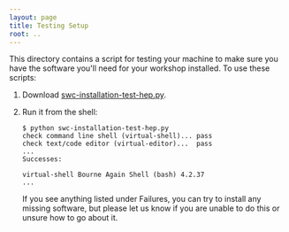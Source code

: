 ```yaml
---
layout: page
title: Testing Setup
root: ..
---
```


This directory contains a script for testing your machine to make sure
you have the software you'll need for your workshop installed.  To use
these scripts:

1.  Download [swc-installation-test-hep.py](swc-installation-test-hep.py).

2.  Run it from the shell:

    ~~~
    $ python swc-installation-test-hep.py
    check command line shell (virtual-shell)...	pass
    check text/code editor (virtual-editor)...	pass
    ...
    Successes:

    virtual-shell Bourne Again Shell (bash) 4.2.37
    ...
    ~~~

    If you see anything listed under Failures, you can try to install any
    missing software, but please let us know if you are unable to do this
    or unsure how to go about it.

    ~~~
